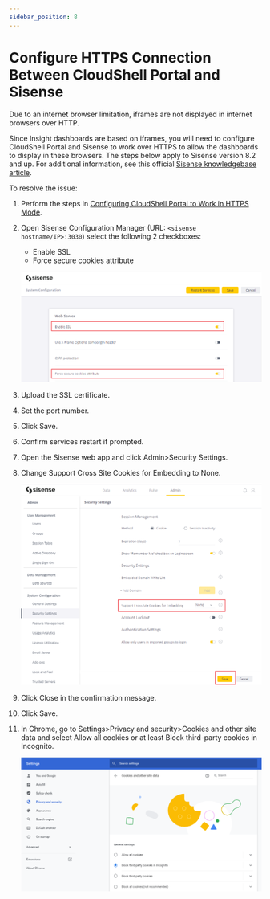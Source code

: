 ```yaml
---
sidebar_position: 8
---
```


# Configure HTTPS Connection Between CloudShell Portal and Sisense

Due to an internet browser limitation, iframes are not displayed in internet browsers over HTTP.

Since Insight dashboards are based on iframes, you will need to configure CloudShell Portal and Sisense to work over HTTPS to allow the dashboards to display in these browsers. The steps below apply to Sisense version 8.2 and up. For additional information, see this official [Sisense knowledgebase article](https://support.sisense.com/kb/en/article/breaking-changes-with-google-chrome-80-samesitenone-secure-cookie-settings-updated-march-12-2020).

To resolve the issue:

1. Perform the steps in [Configuring CloudShell Portal to Work in HTTPS Mode](https://help.quali.com/Online%20Help/0.0/Portal/Content/IG/Appendices/cs-portal-https.htm).
2. Open Sisense Configuration Manager (URL: `<sisense hostname/IP>:3030`) select the following 2 checkboxes:
    
    - Enable SSL
    - Force secure cookies attribute
    
    ![](/Images/BI/SisenseSSL.png)
    
3. Upload the SSL certificate.
4. Set the port number.
5. Click Save.
6. Confirm services restart if prompted.
    
7. Open the Sisense web app and click Admin>Security Settings.
8. Change Support Cross Site Cookies for Embedding to None.
    
    ![](/Images/BI/CrossSiteCookiesForEmbedding.png)
    
9. Click Close in the confirmation message.
10. Click Save.
11. In Chrome, go to Settings>Privacy and security>Cookies and other site data and select Allow all cookies or at least Block third-party cookies in Incognito.
    
    ![](/Images/BI/ChromeSettings.png)